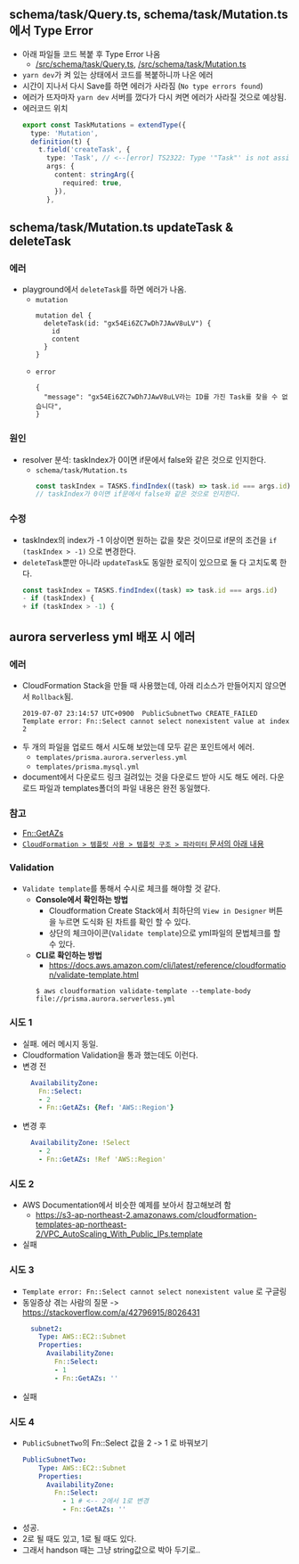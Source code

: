 ## schema/task/Query.ts, schema/task/Mutation.ts 에서 Type Error
- 아래 파일들 코드 복붙 후 Type Error 나옴
  - [/src/schema/task/Query.ts](https://github.com/geoseong/serverless-graphql-workshop/blob/master/documents/1-graphql/README.md#srcschemataskqueryts), [/src/schema/task/Mutation.ts](https://github.com/geoseong/serverless-graphql-workshop/blob/master/documents/1-graphql/README.md#srcschemataskmutationts)
- `yarn dev`가 켜 있는 상태에서 코드를 복붙하니까 나온 에러
- 시간이 지나서 다시 Save를 하면 에러가 사라짐 (`No type errors found`)
- 에러가 뜨자마자 `yarn dev` 서버를 껐다가 다시 켜면 에러가 사라질 것으로 예상됨.
- 에러코드 위치
  ```ts
  export const TaskMutations = extendType({
    type: 'Mutation',
    definition(t) {
      t.field('createTask', {
        type: 'Task', // <--[error] TS2322: Type '"Task"' is not assignable to type '"Query" | "Mutation" | "Boolean" | "Float" | "ID" | "Int" | "String" | NexusObjectTypeDef<string> | NexusInterfaceTypeDef<string> | NexusUnionTypeDef<string> | NexusEnumTypeDef<string> | NexusScalarTypeDef<...> | NexusWrappedType<...>'.
        args: {
          content: stringArg({
            required: true,
          }),
        },
  ```

## schema/task/Mutation.ts updateTask & deleteTask
### 에러
- playground에서 `deleteTask`를 하면 에러가 나옴.
  - `mutation`
    ```
    mutation del {
      deleteTask(id: "gx54Ei6ZC7wDh7JAwV8uLV") {
        id
        content
      }
    }
    ```
  - `error`
    ```
    {
      "message": "gx54Ei6ZC7wDh7JAwV8uLV라는 ID를 가진 Task를 찾을 수 없습니다",
    }
    ```
### 원인
- resolver 분석: taskIndex가 0이면 if문에서 false와 같은 것으로 인지한다.
  - `schema/task/Mutation.ts`
    ```ts
    const taskIndex = TASKS.findIndex((task) => task.id === args.id)
    // taskIndex가 0이면 if문에서 false와 같은 것으로 인지한다.
    ```
### 수정
- taskIndex의 index가 -1 이상이면 원하는 값을 찾은 것이므로 if문의 조건을 `if (taskIndex > -1)` 으로 변경한다.
- `deleteTask`뿐만 아니라 `updateTask`도 동일한 로직이 있으므로 둘 다 고치도록 한다.
  ```ts
  const taskIndex = TASKS.findIndex((task) => task.id === args.id)
  - if (taskIndex) {
  + if (taskIndex > -1) {
  ```

## aurora serverless yml 배포 시 에러
### 에러
- CloudFormation Stack을 만들 때 사용했는데, 아래 리소스가 만들어지지 않으면서 `Rollback`됨.
  ```
  2019-07-07 23:14:57 UTC+0900	PublicSubnetTwo	CREATE_FAILED	Template error: Fn::Select cannot select nonexistent value at index 2
  ```
- 두 개의 파일을 업로드 해서 시도해 보았는데 모두 같은 포인트에서 에러.
  - `templates/prisma.aurora.serverless.yml`
  - `templates/prisma.mysql.yml`
- document에서 다운로드 링크 걸려있는 것을 다운로드 받아 시도 해도 에러. 다운로드 파일과 templates폴더의 파일 내용은 완전 동일했다.

### 참고
- [Fn::GetAZs](https://docs.aws.amazon.com/ko_kr/AWSCloudFormation/latest/UserGuide/intrinsic-function-reference-getavailabilityzones.html)
- [`CloudFormation > 템플릿 사용 > 템플릿 구조 > 파라미터` 문서의 아래 내용](https://docs.aws.amazon.com/ko_kr/AWSCloudFormation/latest/UserGuide/parameters-section-structure.html#parameters-section-structure-syntax.yaml)

### Validation
- `Validate template`를 통해서 수시로 체크를 해야할 것 같다.
  - **Console에서 확인하는 방법**
    - Cloudformation Create Stack에서 최하단의 `View in Designer` 버튼을 누르면 도식화 된 차트를 확인 할 수 있다.
    - 상단의 체크아이콘(`Validate template`)으로 yml파일의 문법체크를 할 수 있다.
  - **CLI로 확인하는 방법**
    - https://docs.aws.amazon.com/cli/latest/reference/cloudformation/validate-template.html
    ```
    $ aws cloudformation validate-template --template-body file://prisma.aurora.serverless.yml
    ```

### 시도 1
- 실패. 에러 메시지 동일.
- Cloudformation Validation을 통과 했는데도 이런다.
- 변경 전
  ```yaml
    AvailabilityZone:
      Fn::Select:
      - 2
      - Fn::GetAZs: {Ref: 'AWS::Region'}
  ```
- 변경 후
  ```yaml
    AvailabilityZone: !Select 
      - 2
      - Fn::GetAZs: !Ref 'AWS::Region'
  ```

### 시도 2
- AWS Documentation에서 비슷한 예제를 보아서 참고해보려 함
  - https://s3-ap-northeast-2.amazonaws.com/cloudformation-templates-ap-northeast-2/VPC_AutoScaling_With_Public_IPs.template
- 실패

### 시도 3
- `Template error: Fn::Select cannot select nonexistent value` 로 구글링
- 동일증상 겪는 사람의 질문 -> https://stackoverflow.com/a/42796915/8026431
  ```yaml
    subnet2:
      Type: AWS::EC2::Subnet
      Properties:
        AvailabilityZone:
          Fn::Select:
          - 1
          - Fn::GetAZs: ''
  ```
- 실패

### 시도 4
- `PublicSubnetTwo`의 Fn::Select 값을 2 -> 1 로 바꿔보기
  ```yaml
  PublicSubnetTwo:
      Type: AWS::EC2::Subnet
      Properties:
        AvailabilityZone:
          Fn::Select:
            - 1 # <-- 2에서 1로 변경
            - Fn::GetAZs: ''
  ```
- 성공.
- 2로 될 때도 있고, 1로 될 때도 있다.
- 그래서 handson 때는 그냥 string값으로 박아 두기로..